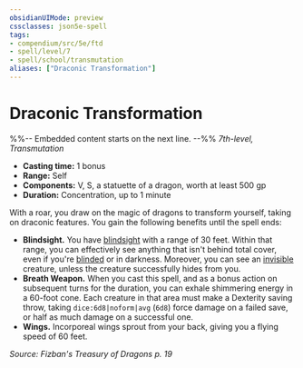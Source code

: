 ```yaml
---
obsidianUIMode: preview
cssclasses: json5e-spell
tags:
- compendium/src/5e/ftd
- spell/level/7
- spell/school/transmutation
aliases: ["Draconic Transformation"]
---
```

# Draconic Transformation
%%-- Embedded content starts on the next line. --%%
*7th-level, Transmutation*  

- **Casting time:** 1 bonus
- **Range:** Self
- **Components:** V, S, a statuette of a dragon, worth at least 500 gp
- **Duration:** Concentration, up to 1 minute

With a roar, you draw on the magic of dragons to transform yourself, taking on draconic features. You gain the following benefits until the spell ends:

- **Blindsight.** You have [blindsight](2-Mechanics/CLI/rules/senses.md#Blindsight) with a range of 30 feet. Within that range, you can effectively see anything that isn't behind total cover, even if you're [blinded](2-Mechanics/CLI/rules/conditions.md#Blinded) or in darkness. Moreover, you can see an [invisible](2-Mechanics/CLI/rules/conditions.md#Invisible) creature, unless the creature successfully hides from you.  
- **Breath Weapon.** When you cast this spell, and as a bonus action on subsequent turns for the duration, you can exhale shimmering energy in a 60-foot cone. Each creature in that area must make a Dexterity saving throw, taking `dice:6d8|noform|avg` (`6d8`) force damage on a failed save, or half as much damage on a successful one.  
- **Wings.** Incorporeal wings sprout from your back, giving you a flying speed of 60 feet.  

*Source: Fizban's Treasury of Dragons p. 19*